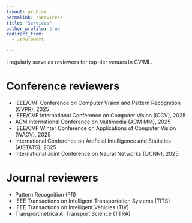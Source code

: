```yaml
---
layout: archive
permalink: /services/
title: "Services"
author_profile: true
redirect_from: 
  - /reviewers

---
```


I regularly serve as reviewers for top-tier venues in CV/ML.


Conference reviewers
======
* IEEE/CVF Conference on Computer Vision and Pattern Recognition (CVPR), 2025
* IEEE/CVF International Conference on Computer Vision (ICCV), 2025
* ACM International Conference on Multimedia (ACM MM), 2025
* IEEE/CVF Winter Conference on Applications of Computer Vision (WACV), 2025
* International Conference on Artificial Intelligence and Statistics (AISTATS), 2025
* International Joint Conference on Neural Networks (IJCNN), 2025

Journal reviewers
======
* Pattern Recognition (PR)
* IEEE Transactions on Intelligent Transportation Systems	(TITS)
* IEEE Transactions on Intelligent Vehicles (TIV)
* Transportmetrica A: Transport Science	(TTRA)
